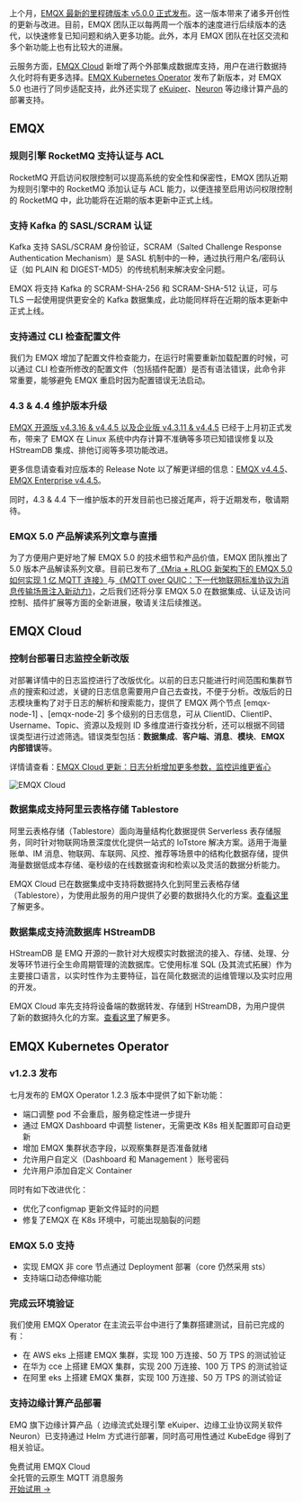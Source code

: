 上个月，[EMQX 最新的里程碑版本 v5.0.0 正式发布](https://www.emqx.com/zh/blog/emqx-v-5-0-released)。这一版本带来了诸多开创性的更新与改进。目前，EMQX 团队正以每两周一个版本的速度进行后续版本的迭代，以快速修复已知问题和纳入更多功能。此外，本月 EMQX 团队在社区交流和多个新功能上也有比较大的进展。

云服务方面，[EMQX Cloud](https://www.emqx.com/zh/cloud) 新增了两个外部集成数据库支持，用户在进行数据持久化时将有更多选择。[EMQX Kubernetes Operator](https://www.emqx.com/zh/emqx-kubernetes-operator) 发布了新版本，对 EMQX 5.0 也进行了同步适配支持，此外还实现了 [eKuiper](https://ekuiper.org/)、[Neuron](https://neugates.io/) 等边缘计算产品的部署支持。

## EMQX

### 规则引擎 RocketMQ 支持认证与 ACL

RocketMQ 开启访问权限控制可以提高系统的安全性和保密性，EMQX 团队近期为规则引擎中的 RocketMQ 添加认证与 ACL 能力，以便连接至启用访问权限控制的 RocketMQ 中，此功能将在近期的版本更新中正式上线。

### 支持 Kafka 的 SASL/SCRAM 认证

Kafka 支持 SASL/SCRAM 身份验证，SCRAM（Salted Challenge Response Authentication Mechanism）是 SASL 机制中的一种，通过执行用户名/密码认证（如 PLAIN 和 DIGEST-MD5）的传统机制来解决安全问题。

EMQX 将支持 Kafka 的 SCRAM-SHA-256 和 SCRAM-SHA-512 认证，可与 TLS 一起使用提供更安全的 Kafka 数据集成，此功能同样将在近期的版本更新中正式上线。

### 支持通过 CLI 检查配置文件

我们为 EMQX 增加了配置文件检查能力，在运行时需要重新加载配置的时候，可以通过 CLI 检查所修改的配置文件（包括插件配置）是否有语法错误，此命令非常重要，能够避免 EMQX 重启时因为配置错误无法启动。 

### 4.3 & 4.4 维护版本升级

[EMQX 开源版 v4.3.16 & v4.4.5 以及企业版 v4.3.11 & v4.4.5](https://www.emqx.com/zh/blog/emqx-update-integrated-streaming-database) 已经于上月初正式发布，带来了 EMQX 在 Linux 系统中内存计算不准确等多项已知错误修复以及 HStreamDB 集成、排他订阅等多项功能改进。

更多信息请查看对应版本的 Release Note 以了解更详细的信息：[EMQX v4.4.5](https://www.emqx.com/zh/changelogs/broker/4.4.5)、[EMQX Enterprise v4.4.5](https://www.emqx.com/zh/changelogs/enterprise/4.4.5)。

同时，4.3 & 4.4 下一维护版本的开发目前也已接近尾声，将于近期发布，敬请期待。

### EMQX 5.0 产品解读系列文章与直播

为了方便用户更好地了解 EMQX 5.0 的技术细节和产品价值，EMQX 团队推出了 5.0 版本产品解读系列文章。目前已发布了[《Mria + RLOG 新架构下的 EMQX 5.0 如何实现 1 亿 MQTT 连接》](https://www.emqx.com/zh/blog/how-emqx-5-0-achieves-100-million-mqtt-connections)与[《MQTT over QUIC：下一代物联网标准协议为消息传输场景注入新动力》](https://www.emqx.com/zh/blog/mqtt-over-quic)，之后我们还将分享 EMQX 5.0 在数据集成、认证及访问控制、插件扩展等方面的全新进展，敬请关注后续推送。

## EMQX Cloud

### 控制台部署日志监控全新改版

对部署详情中的日志监控进行了改版优化。以前的日志只能进行时间范围和集群节点的搜索和过滤，关键的日志信息需要用户自己去查找，不便于分析。改版后的日志模块重构了对于日志的解析和搜索能力，提供了 EMQX 两个节点 [emqx-node-1] 、[emqx-node-2] 多个级别的日志信息，可从 ClientID、ClientIP、Username、Topic、资源以及规则 ID 多维度进行查找分析，还可以根据不同错误类型进行过滤筛选。错误类型包括：**数据集成**、**客户端、消息**、**模块**、**EMQX 内部错误**等。

详情请查看：[EMQX Cloud 更新：日志分析增加更多参数，监控运维更省心](https://www.emqx.com/zh/blog/emqx-cloud-update-log-analysis-adds-more-parameters) 

![EMQX Cloud](https://assets.emqx.com/images/3627d3c68147c60d1637897871f303f0.png)

### 数据集成支持阿里云表格存储 Tablestore

阿里云表格存储（Tablestore）面向海量结构化数据提供 Serverless 表存储服务，同时针对物联网场景深度优化提供一站式的 IoTstore 解决方案。适用于海量账单、IM 消息、物联网、车联网、风控、推荐等场景中的结构化数据存储，提供海量数据低成本存储、毫秒级的在线数据查询和检索以及灵活的数据分析能力。

EMQX Cloud 已在数据集成中支持将数据持久化到阿里云表格存储（Tablestore），为使用此服务的用户提供了必要的数据持久化的方案。[查看这里](https://docs.emqx.com/zh/cloud/latest/rule_engine/rule_engine_save_tablestore.html)了解更多。

### 数据集成支持流数据库 HStreamDB

HStreamDB 是 EMQ 开源的一款针对大规模实时数据流的接入、存储、处理、分发等环节进行全生命周期管理的流数据库。它使用标准 SQL (及其流式拓展）作为主要接口语言，以实时性作为主要特征，旨在简化数据流的运维管理以及实时应用的开发。

EMQX Cloud 率先支持将设备端的数据转发、存储到 HStreamDB，为用户提供了新的数据持久化的方案。[查看这里](https://docs.emqx.com/zh/cloud/latest/rule_engine/rule_engine_save_hstreamdb.html)了解更多。

## EMQX Kubernetes Operator

### v1.2.3 发布

七月发布的 EMQX Operator 1.2.3 版本中提供了如下新功能：

- 端口调整 pod 不会重启，服务稳定性进一步提升
- 通过 EMQX Dashboard 中调整 listener，无需更改 K8s 相关配置即可自动更新
- 增加 EMQX 集群状态字段，以观察集群是否准备就绪
- 允许用户自定义（Dashboard 和 Management ）账号密码
- 允许用户添加自定义 Container

 同时有如下改进优化：

- 优化了configmap 更新文件延时的问题
- 修复了EMQX 在 K8s 环境中，可能出现脑裂的问题

###  EMQX 5.0 支持

- 实现 EMQX 非 core 节点通过 Deployment 部署（core 仍然采用 sts）
- 支持端口动态伸缩功能

### 完成云环境验证

我们使用 EMQX Operator 在主流云平台中进行了集群搭建测试，目前已完成的有：

- 在 AWS eks 上搭建 EMQX 集群，实现 100 万连接、50 万 TPS 的测试验证
- 在华为 cce 上搭建 EMQX 集群，实现 200 万连接、100 万 TPS 的测试验证
- 在阿里 eks 上搭建 EMQX 集群，实现 100 万连接、50 万 TPS 的测试验证

### 支持边缘计算产品部署

EMQ 旗下边缘计算产品（ 边缘流式处理引擎 eKuiper、边缘工业协议网关软件 Neuron）已支持通过 Helm 方式进行部署，同时高可用性通过 KubeEdge 得到了相关验证。


<section class="promotion">
    <div>
        免费试用 EMQX Cloud
        <div class="is-size-14 is-text-normal has-text-weight-normal">全托管的云原生 MQTT 消息服务</div>
    </div>
    <a href="https://www.emqx.com/zh/signup?continue=https://cloud.emqx.com/console/deployments/0?oper=new" class="button is-gradient px-5">开始试用 →</a>
</section>
